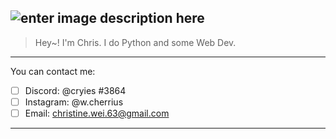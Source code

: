 
![enter image description here](https://i.pinimg.com/originals/0e/79/8f/0e798f91138755ce7386df586f6feb3b.gif)
---------------------------------------------
>Hey~!
>I'm Chris. 
>I do Python and some Web Dev.
-------------------------------------------------------------------
You can contact me:
 - [ ] Discord: @cryies #3864
 - [ ] Instagram: @w.cherrius
 - [ ] Email: christine.wei.63@gmail.com
-------------------------------------------------------------------
